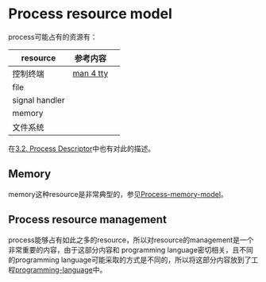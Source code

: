 # Process resource model

process可能占有的资源有：

| resource       | 参考内容                                                     |      |
| -------------- | ------------------------------------------------------------ | ---- |
| 控制终端       | [man 4 tty](http://man7.org/linux/man-pages/man4/tty.4.html) |      |
| file           |                                                              |      |
| signal handler |                                                              |      |
| memory         |                                                              |      |
| 文件系统       |                                                              |      |

在[3.2. Process Descriptor](../../Book-Understanding-the-Linux-Kernel/Chapter-3-Processes/3.2-Process-Descriptor.md)中也有对此的描述。

## Memory

memory这种resource是非常典型的，参见[Process-memory-model](./Process-memory-model/Process-memory-model.md)。



## Process resource management

process能够占有如此之多的resource，所以对resource的management是一个非常重要的内容，由于这部分内容和 programming language密切相关，且不同的programming language可能采取的方式是不同的，所以将这部分内容放到了工程[programming-language](https://dengking.github.io/programming-language/)中。